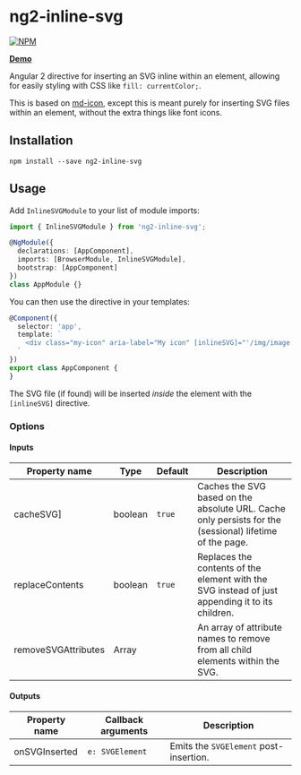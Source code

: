 # ng2-inline-svg

[![NPM](https://nodei.co/npm/ng2-inline-svg.png?compact=true)](https://nodei.co/npm/ng2-inline-svg)

**[Demo](https://echeung.me/ng2-inline-svg)**

Angular 2 directive for inserting an SVG inline within an element, allowing for easily styling
with CSS like `fill: currentColor;`.

This is based on [md-icon](https://github.com/angular/material2/tree/master/src/components/icon),
except this is meant purely for inserting SVG files within an element, without the extra things like
font icons.


## Installation

```shell
npm install --save ng2-inline-svg
```


## Usage

Add `InlineSVGModule` to your list of module imports:

```typescript
import { InlineSVGModule } from 'ng2-inline-svg';

@NgModule({
  declarations: [AppComponent],
  imports: [BrowserModule, InlineSVGModule],
  bootstrap: [AppComponent]
})
class AppModule {}
```

You can then use the directive in your templates:

```typescript
@Component({
  selector: 'app',
  template: `
    <div class="my-icon" aria-label="My icon" [inlineSVG]="'/img/image.svg'"></div>
  `
})
export class AppComponent {
}
```

The SVG file (if found) will be inserted *inside* the element with the `[inlineSVG]` directive.


### Options

#### Inputs

| Property name | Type | Default | Description |
| ------------- | ---- | ------- | ----------- |
| cacheSVG]| boolean | `true` | Caches the SVG based on the absolute URL. Cache only persists for the (sessional) lifetime of the page. |
| replaceContents | boolean | `true` | Replaces the contents of the element with the SVG instead of just appending it to its children. |
| removeSVGAttributes | Array<string> | | An array of attribute names to remove from all child elements within the SVG. |

#### Outputs

| Property name | Callback arguments | Description |
| ------------- | ------------------ | ----------- |
| onSVGInserted | `e: SVGElement` | Emits the `SVGElement` post-insertion. |
